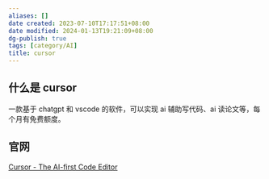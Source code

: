 ```yaml
---
aliases: []
date created: 2023-07-10T17:17:51+08:00
date modified: 2024-01-13T19:21:09+08:00
dg-publish: true
tags: [category/AI]
title: cursor
---
```


## 什么是 cursor
一款基于 chatgpt 和 vscode 的软件，可以实现 ai 辅助写代码、ai 读论文等，每个月有免费额度。 
## 官网
[Cursor - The AI-first Code Editor](https://www.cursor.so/)